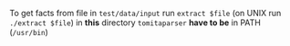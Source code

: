 To get facts from file in `test/data/input` run `extract $file` (on UNIX run `./extract $file`) in **this** directory
`tomitaparser` **have to be** in PATH (`/usr/bin`)
